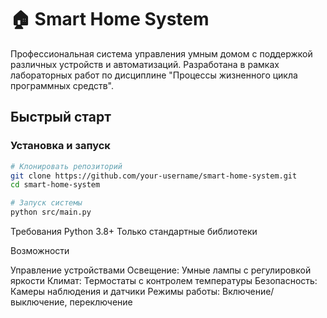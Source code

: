 # 🏠 Smart Home System

Профессиональная система управления умным домом с поддержкой различных устройств и автоматизаций. Разработана в рамках лабораторных работ по дисциплине "Процессы жизненного цикла программных средств".

## Быстрый старт

### Установка и запуск

```bash
# Клонировать репозиторий
git clone https://github.com/your-username/smart-home-system.git
cd smart-home-system

# Запуск системы
python src/main.py
```

Требования
    Python 3.8+
    Только стандартные библиотеки

Возможности

Управление устройствами
    Освещение: Умные лампы с регулировкой яркости
    Климат: Термостаты с контролем температуры
    Безопасность: Камеры наблюдения и датчики
    Режимы работы: Включение/выключение, переключение
